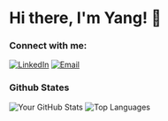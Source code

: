# Hi there, I'm Yang! 👋

### Connect with me:

[![LinkedIn](https://img.shields.io/badge/LinkedIn-0077B5?style=for-the-badge&logo=linkedin&logoColor=white)]([https://www.linkedin.com/in/your-username/](https://www.linkedin.com/in/yang-cui-414aa6321/))
[![Email](https://img.shields.io/badge/Email-D14836?style=for-the-badge&logo=gmail&logoColor=white)](mailto:yang.cui512@gmail.com.com)


### Github States
![Your GitHub Stats](https://github-readme-stats.vercel.app/api?username=cuiyang512&show_icons=true&theme=radical)
![Top Languages](https://github-readme-stats.vercel.app/api/top-langs/?username=cuiyang512&layout=compact&theme=tokyonight)

